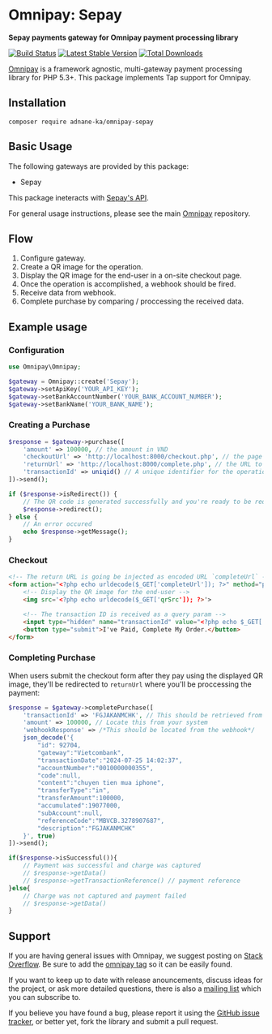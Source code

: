 
# Omnipay: Sepay

**Sepay payments gateway for Omnipay payment processing library**

[![Build Status](https://img.shields.io/travis/com/adnane-ka/omnipay-sepay.svg?style=flat-square)](https://travis-ci.com/adnane-ka/omnipay-sepay)
[![Latest Stable Version](https://img.shields.io/packagist/v/adnane-ka/omnipay-sepay.svg?style=flat-square)](https://packagist.org/packages/adnane-ka/omnipay-sepay)
[![Total Downloads](https://img.shields.io/packagist/dt/adnane-ka/omnipay-sepay.svg?style=flat-square)](https://packagist.org/packages/adnane-ka/omnipay-sepay)

[Omnipay](https://github.com/thephpleague/omnipay) is a framework agnostic, multi-gateway payment
processing library for PHP 5.3+. This package implements Tap support for Omnipay.

## Installation
```shell
composer require adnane-ka/omnipay-sepay
```
## Basic Usage
The following gateways are provided by this package:

* Sepay

This package ineteracts with [Sepay's API](https://sepay.vn/lap-trinh-cong-thanh-toan.html). 

For general usage instructions, please see the main [Omnipay](https://github.com/thephpleague/omnipay)
repository.

## Flow

1. Configure gateway.
2. Create a QR image for the operation.
3. Display the QR image for the end-user in a on-site checkout page.
4. Once the operation is accomplished, a webhook should be fired.
5. Receive data from webhook.
6. Complete purchase by comparing / proccessing the received data.

## Example usage
### Configuration

```php
use Omnipay\Omnipay;

$gateway = Omnipay::create('Sepay');
$gateway->setApiKey('YOUR_API_KEY');
$gateway->setBankAccountNumber('YOUR_BANK_ACCOUNT_NUMBER');
$gateway->setBankName('YOUR_BANK_NAME');
```

### Creating a Purchase
```php
$response = $gateway->purchase([
    'amount' => 100000, // the amount in VND
    'checkoutUrl' => 'http://localhost:8000/checkout.php', // the page where the QR image is displayed
    'returnUrl' => 'http://localhost:8000/complete.php', // the URL to return to after the operation is fully proccessed
    'transactionId' => uniqid() // A unique identifier for the operation
])->send();

if ($response->isRedirect()) {
    // The QR code is generated successfully and you're ready to be redirected to checkout
    $response->redirect(); 
} else {
    // An error occured
    echo $response->getMessage();
}
```

### Checkout
```html
<!-- The return URL is going be injected as encoded URL `completeUrl` -->
<form action="<?php echo urldecode($_GET['completeUrl']); ?>" method="post" style="display: flex; flex-direction: column; width:30%;">
    <!-- Display the QR image for the end-user -->
    <img src='<?php echo urldecode($_GET['qrSrc']); ?>'>

    <!-- The transaction ID is received as a query param -->
    <input type="hidden" name="transactionId" value="<?php echo $_GET['transactionId']; ?>">
    <button type="submit">I've Paid, Complete My Order.</button>
</form>
```

### Completing Purchase
When users submit the checkout form after they pay using the displayed QR image, they'll be redirected to `returnUrl` where you'll be proccessing the payment:
```php
$response = $gateway->completePurchase([
    'transactionId' => 'FGJAKANMCHK', // This should be retrieved from request redirect
    'amount' => 100000, // Locate this from your system 
    'webhookResponse' => /*This should be located from the webhook*/ 
    json_decode('{
        "id": 92704,                              
        "gateway":"Vietcombank",                  
        "transactionDate":"2024-07-25 14:02:37",  
        "accountNumber":"0010000000355",             
        "code":null,                              
        "content":"chuyen tien mua iphone",        
        "transferType":"in",                      
        "transferAmount":100000,                 
        "accumulated":19077000,                    
        "subAccount":null,                         
        "referenceCode":"MBVCB.3278907687",       
        "description":"FGJAKANMCHK"
    }', true)
])->send();

if($response->isSuccessful()){
    // Payment was successful and charge was captured
    // $response->getData()
    // $response->getTransactionReference() // payment reference
}else{
    // Charge was not captured and payment failed
    // $response->getData()
}
```
## Support

If you are having general issues with Omnipay, we suggest posting on
[Stack Overflow](http://stackoverflow.com/). Be sure to add the
[omnipay tag](http://stackoverflow.com/questions/tagged/omnipay) so it can be easily found.

If you want to keep up to date with release anouncements, discuss ideas for the project,
or ask more detailed questions, there is also a [mailing list](https://groups.google.com/forum/#!forum/omnipay) which
you can subscribe to.

If you believe you have found a bug, please report it using the [GitHub issue tracker](https://github.com/adnane-ka/omnipay-tap/issues),
or better yet, fork the library and submit a pull request.